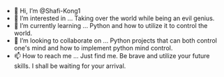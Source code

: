 - 👋 Hi, I’m @Shafi-Kong1
- 👀 I’m interested in ... Taking over the world while being an evil genius. 
- 🌱 I’m currently learning ... Python and how to utilize it to control the world. 
- 💞️ I’m looking to collaborate on ... Python projects that can both control one's mind and how to implement python mind control.
- 📫 How to reach me ... Just find me. Be brave and utilize your future skills. I shall be waiting for your arrival. 

<!---
Shafi-Kong1/Shafi-Kong1 is a ✨ special ✨ repository because its `README.md` (this file) appears on your GitHub profile.
You can click the Preview link to take a look at your changes.
--->
